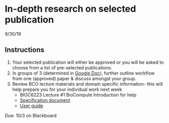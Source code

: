 In-depth research on selected publication 
===================================
9/30/19

## Instructions
1. Your selected publication will either be approved or you will be asked to choose from a list of pre-selected publications.
1. In groups of 3 (determined in [Google Doc](https://docs.google.com/document/d/1IoG7QQ7TwVDvsDJEGkueI7SU_OaWRlZk2wJ4VnlDr9M/edit?usp=sharing)), further outline workflow from one (approved) paper & discuss amongst your group.    
2. Review BCO lecture materials and domain specific information- this will help prepare you for your individual work next week
    - BIOC6223 Lecture #1 BioCompute Introduction for help
    - [Specification document](https://github.com/biocompute-objects/BCO_Specification)
    - [User guide](https://github.com/biocompute-objects/BCO_Specification/blob/master/user_guide.md)
  
Due: 10/3 on Blackboard
